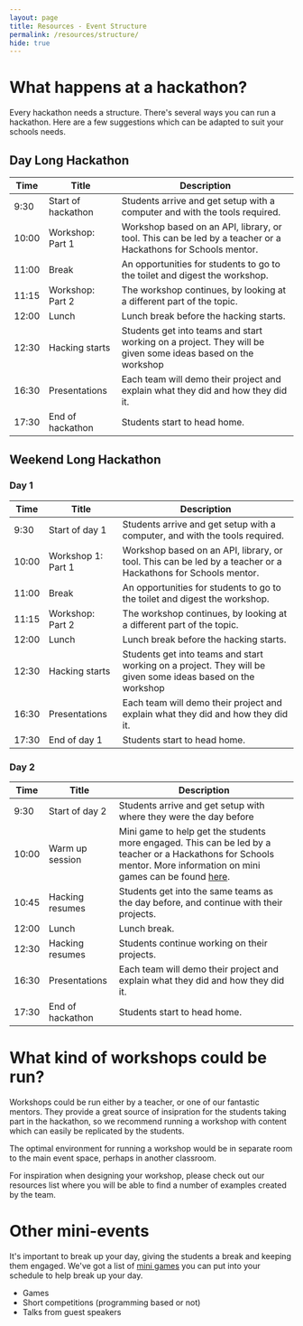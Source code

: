 ```yaml
---
layout: page
title: Resources - Event Structure
permalink: /resources/structure/
hide: true
---
```

# What happens at a hackathon?
Every hackathon needs a structure. There's several ways you can run a hackathon. Here are a few suggestions which can be adapted to suit your schools needs.

## Day Long Hackathon

|Time|Title|Description|
|-----|----|-----------|
|9:30|Start of hackathon|Students arrive and get setup with a computer and with the tools required.
|10:00|Workshop: Part 1|Workshop based on an API, library, or tool. This can be led by a teacher or a Hackathons for Schools mentor.|
|11:00|Break|An opportunities for students to go to the toilet and digest the workshop.|
|11:15|Workshop: Part 2|The workshop continues, by looking at a different part of the topic.
|12:00|Lunch|Lunch break before the hacking starts.|
|12:30|Hacking starts|Students get into teams and start working on a project. They will be given some ideas based on the workshop|
|16:30|Presentations|Each team will demo their project and explain what they did and how they did it.|
|17:30|End of hackathon|Students start to head home.|

## Weekend Long Hackathon

### Day 1

|Time|Title|Description|
|----|-----|-----------|
|9:30|Start of day 1|Students arrive and get setup with a computer, and with the tools required.|
|10:00|Workshop 1: Part 1| Workshop based on an API, library, or tool. This can be led by a teacher or a Hackathons for Schools mentor.|
|11:00|Break|An opportunities for students to go to the toilet and digest the workshop.|
|11:15|Workshop: Part 2|The workshop continues, by looking at a different part of the topic.
|12:00|Lunch|Lunch break before the hacking starts.|
|12:30|Hacking starts|Students get into teams and start working on a project. They will be given some ideas based on the workshop|
|16:30|Presentations|Each team will demo their project and explain what they did and how they did it.|
|17:30|End of day 1|Students start to head home.|

### Day 2

|Time|Title|Description|
|----|-----|-----------|
|9:30|Start of day 2|Students arrive and get setup with where they were the day before|
|10:00|Warm up session|Mini game to help get the students more engaged. This can be led by a teacher or a Hackathons for Schools mentor. More information on mini games can be found [here](./minigames).|
|10:45|Hacking resumes|Students get into the same teams as the day before, and continue with their projects.|
|12:00|Lunch|Lunch break.|
|12:30|Hacking resumes|Students continue working on their projects.|
|16:30|Presentations|Each team will demo their project and explain what they did and how they did it.|
|17:30|End of hackathon|Students start to head home.|


# What kind of workshops could be run?
Workshops could be run either by a teacher, or one of our fantastic mentors. They provide a great source of insipration for the students taking part in the hackathon, so we recommend running a workshop with content which can easily be replicated by the students.

The optimal environment for running a workshop would be in separate room to the main event space, perhaps in another classroom.

For inspiration when designing your workshop, please check out our resources list where you will be able to find a number of examples created by the team.

# Other mini-events

It's important to break up your day, giving the students a break and keeping them engaged. We've got a list of [mini games](/resources/mini-games/) you can put into your schedule to help break up your day.

- Games
- Short competitions (programming based or not)
- Talks from guest speakers

